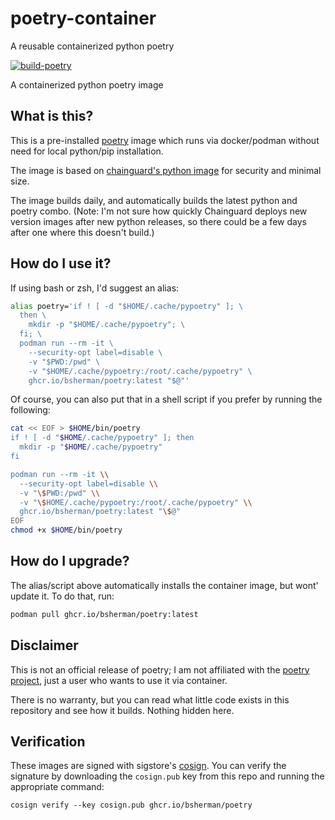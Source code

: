 # poetry-container
A reusable containerized python poetry

[![build-poetry](https://github.com/bsherman/poetry-container/actions/workflows/build.yml/badge.svg)](https://github.com/bsherman/poetry-container/actions/workflows/build.yml)

A containerized python poetry image

## What is this?

This is a pre-installed [poetry](https://python-poetry.org/) image which runs via docker/podman without need for local python/pip installation.

The image is based on [chainguard's python image](https://edu.chainguard.dev/chainguard/chainguard-images/reference/python/overview/) for security and minimal size.

The image builds daily, and automatically builds the latest python and poetry combo. (Note: I'm not sure how quickly Chainguard deploys new version images after new python releases, so there could be a few days after one where this doesn't build.)

## How do I use it?

If using bash or zsh, I'd suggest an alias:

```bash
alias poetry='if ! [ -d "$HOME/.cache/pypoetry" ]; \
  then \
    mkdir -p "$HOME/.cache/pypoetry"; \
  fi; \
  podman run --rm -it \
    --security-opt label=disable \
    -v "$PWD:/pwd" \
    -v "$HOME/.cache/pypoetry:/root/.cache/pypoetry" \
    ghcr.io/bsherman/poetry:latest "$@"'
```

Of course, you can also put that in a shell script if you prefer by running the following:

```bash
cat << EOF > $HOME/bin/poetry
if ! [ -d "$HOME/.cache/pypoetry" ]; then
  mkdir -p "$HOME/.cache/pypoetry"
fi

podman run --rm -it \\
  --security-opt label=disable \\
  -v "\$PWD:/pwd" \\
  -v "\$HOME/.cache/pypoetry:/root/.cache/pypoetry" \\
  ghcr.io/bsherman/poetry:latest "\$@"
EOF
chmod +x $HOME/bin/poetry
```

## How do I upgrade?
The alias/script above automatically installs the container image, but wont' update it. To do that, run:

```bash
podman pull ghcr.io/bsherman/poetry:latest
```

## Disclaimer

This is not an official release of poetry; I am not affiliated with the [poetry project](https://python-poetry.org/), just a user who wants to use it via container.

There is no warranty, but you can read what little code exists in this repository and see how it builds. Nothing hidden here.

## Verification

These images are signed with sigstore's [cosign](https://docs.sigstore.dev/cosign/overview/). You can verify the signature by downloading the `cosign.pub` key from this repo and running the appropriate command:

    cosign verify --key cosign.pub ghcr.io/bsherman/poetry